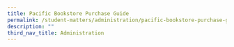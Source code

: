 ```yaml
---
title: Pacific Bookstore Purchase Guide
permalink: /student-matters/administration/pacific-bookstore-purchase-guide/
description: ""
third_nav_title: Administration
---
```

